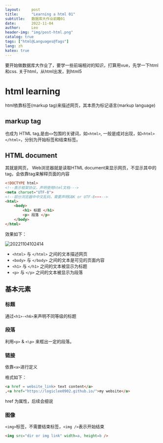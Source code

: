 ```yaml
---
layout:     post
title:      "Learning a html 01"
subtitle:   数据库大作业前瞻01
date:       2022-11-04
author:     Leo
header-img: "img/post-html.png"
catalog: true
tags: ["html@Languages@Tags"]
lang: zh
katex: true
---
```


要开始做数据库大作业了，要学一些前端相对的知识，打算用vue，先学一下html和css. 关于html，从html出发，到html5

# html learning

html依靠标签(markup tag)来描述网页，其本质为标记语言(markup language)

## markup tag

也成为 HTML tag,是由`<>`包围的关键词，如`<html>`, 一般是成对出现，如`<html></html>`，分别为开始标签和结束标签。

## HTML document

其就是网页， Web浏览器就是读取HTML document来显示网页，不显示其中的tag，会依靠tag来解释页面的内容

```html
<!DOCTYPE html>
<!--表示框架协议，声明使用html文档--->
<meta charset="UTF-8">
<!--部分浏览器中中文乱码，需要声明GBK or UTF-8----->
<html>
    <body>
        <h1> 标题 </h1>
        <p> 段落 </p>
    </body>
</html>
```

效果如下：

![20221104102414](https://s2.loli.net/2022/11/04/wFGXRZ7dWMxvoTy.png)

* `<html>` 与 `</html>` 之间的文本描述网页
* `<body>` 与 `</body>` 之间的文本是可见的页面内容
* `<h1>` 与 `</h1>` 之间的文本被显示为标题
* `<p>` 与 `</p>` 之间的文本被显示为段落

## 基本元素

### 标题

通过`<h1>-<h6>`来声明不同等级的标题

### 段落

利用`<p>` & `<\p>` 来框出一定的段落。

### 链接

依靠`<a>`进行定义

格式如下：

```html
<a href = website_link> text content</a>
,<a href="https://logiclee0902.github.io/">my website</a>
```

href 为属性，后续会细说

### 图像

`<img>`标签，不需要结束标签，`<img />`表示开始结束

```html
<img src="dir or img link" width=a, height=b />
```